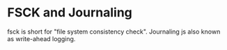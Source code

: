# FSCK and Journaling

fsck is short for "file system consistency check". Journaling js also known as write-ahead logging.
